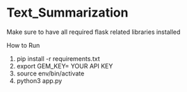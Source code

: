 # Text_Summarization

Make sure to have all required flask related libraries installed

How to Run
1) pip install -r requirements.txt
2) export GEM_KEY= YOUR API KEY
3) source env/bin/activate
4) python3 app.py
